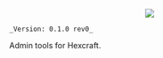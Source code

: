 <p style="text-align: center">
    <img src="http://i.imgur.com/zyHEwrs.png"/>

    _Version: 0.1.0 rev0_
</p>

<p style="text-align:justify">
Admin tools for Hexcraft.
</p>